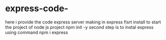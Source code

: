 # express-code-
here i provide the code express server making in express
fisrt install to start the project of node js project npm init -y
second step is to instal express using command npm i express
